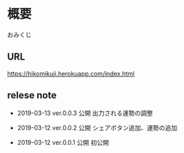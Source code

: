 # 概要

おみくじ

## URL

https://hikomikuji.herokuapp.com/index.html

## relese note

-   2019-03-13 ver.0.0.3 公開
    出力される運勢の調整

-   2019-03-12 ver.0.0.2 公開
    シェアボタン追加、運勢の追加

-   2019-03-12 ver.0.0.1 公開
    初公開
